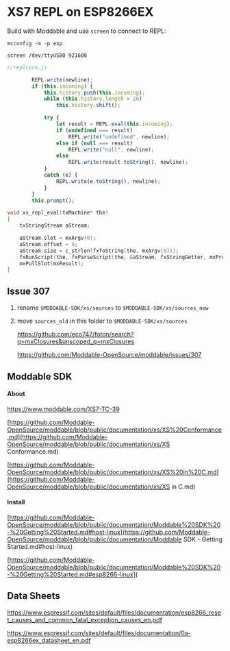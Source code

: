 # XS7 REPL on ESP8266EX

Build with Moddable and use `screen` to connect to REPL:

```
mcconfig -m -p esp

screen /dev/ttyUSB0 921600
```

```javascript
//replcore.js

		REPL.write(newline);
		if (this.incoming) {
			this.history.push(this.incoming);
			while (this.history.length > 20)
				this.history.shift();

			try {
				let result = REPL.eval(this.incoming);
				if (undefined === result)
					REPL.write("undefined", newline);
				else if (null === result)
					REPL.write("null", newline);
				else
					REPL.write(result.toString(), newline);
			}
			catch (e) {
				REPL.write(e.toString(), newline);
			}
		}
		this.prompt();
```

```c
void xs_repl_eval(txMachine* the)
{
	txStringStream aStream;

	aStream.slot = mxArgv(0);
	aStream.offset = 0;
	aStream.size = c_strlen(fxToString(the, mxArgv(0)));
	fxRunScript(the, fxParseScript(the, &aStream, fxStringGetter, mxProgramFlag), &mxGlobal, C_NULL, mxClosures.value.reference, C_NULL, C_NULL);
	mxPullSlot(mxResult);
}


```

## Issue 307

1. rename `$MODDABLE-SDK/xs/sources` to `$MODDABLE-SDK/xs/sources_new`

2. move `sources_old` in this folder to `$MODDABLE-SDK/xs/sources` 

   https://github.com/eco747/foton/search?q=mxClosures&unscoped_q=mxClosures

   https://github.com/Moddable-OpenSource/moddable/issues/307

## Moddable SDK

#### About

https://www.moddable.com/XS7-TC-39

[https://github.com/Moddable-OpenSource/moddable/blob/public/documentation/xs/XS%20Conformance.md](https://github.com/Moddable-OpenSource/moddable/blob/public/documentation/xs/XS Conformance.md)

[https://github.com/Moddable-OpenSource/moddable/blob/public/documentation/xs/XS%20in%20C.md](https://github.com/Moddable-OpenSource/moddable/blob/public/documentation/xs/XS in C.md)

#### Install 

[https://github.com/Moddable-OpenSource/moddable/blob/public/documentation/Moddable%20SDK%20-%20Getting%20Started.md#host-linux](https://github.com/Moddable-OpenSource/moddable/blob/public/documentation/Moddable SDK - Getting Started.md#host-linux)

[https://github.com/Moddable-OpenSource/moddable/blob/public/documentation/Moddable%20SDK%20-%20Getting%20Started.md#esp8266-linux](

## Data Sheets

https://www.espressif.com/sites/default/files/documentation/esp8266_reset_causes_and_common_fatal_exception_causes_en.pdf

https://www.espressif.com/sites/default/files/documentation/0a-esp8266ex_datasheet_en.pdf

# 
